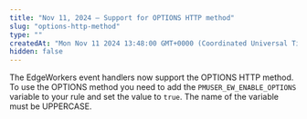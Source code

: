```yaml
---
title: "Nov 11, 2024 — Support for OPTIONS HTTP method"
slug: "options-http-method"
type: ""
createdAt: "Mon Nov 11 2024 13:48:00 GMT+0000 (Coordinated Universal Time)"
hidden: false
---
```

The EdgeWorkers event handlers now support the OPTIONS HTTP method. To use the OPTIONS method you need to add the `PMUSER_EW_ENABLE_OPTIONS` variable to your rule and set the value to `true`. The name of the variable must be UPPERCASE.